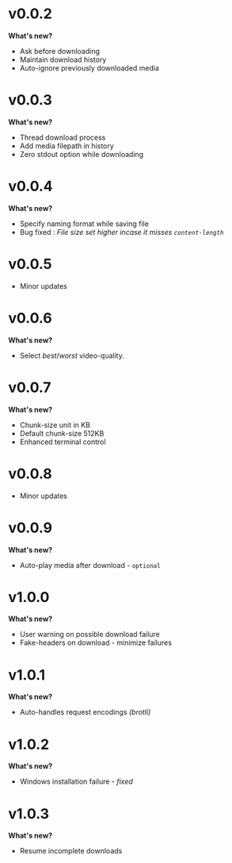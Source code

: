 # v0.0.2
**What's new?**
- Ask before downloading 
- Maintain download history
- Auto-ignore previously downloaded media

# v0.0.3
**What's new?**
- Thread download process
- Add media filepath in history
- Zero stdout option while downloading

# v0.0.4
**What's new?**
- Specify naming format while saving file
- Bug fixed : *File size set higher incase it misses `content-length`*

# v0.0.5
- Minor updates

# v0.0.6
**What's new?**
- Select _best_/_worst_ video-quality.

# v0.0.7
**What's new?**
- Chunk-size unit in KB
- Default chunk-size 512KB
- Enhanced terminal control

# v0.0.8
- Minor updates

# v0.0.9
**What's new?**
- Auto-play media after download - `optional`

# v1.0.0
**What's new?**
- User warning on possible download failure
- Fake-headers on download - minimize failures

# v1.0.1
**What's new?**
- Auto-handles request encodings _(brotli)_

# v1.0.2
**What's new?**
- Windows installation failure - *fixed*

# v1.0.3
**What's new?**
- Resume incomplete downloads